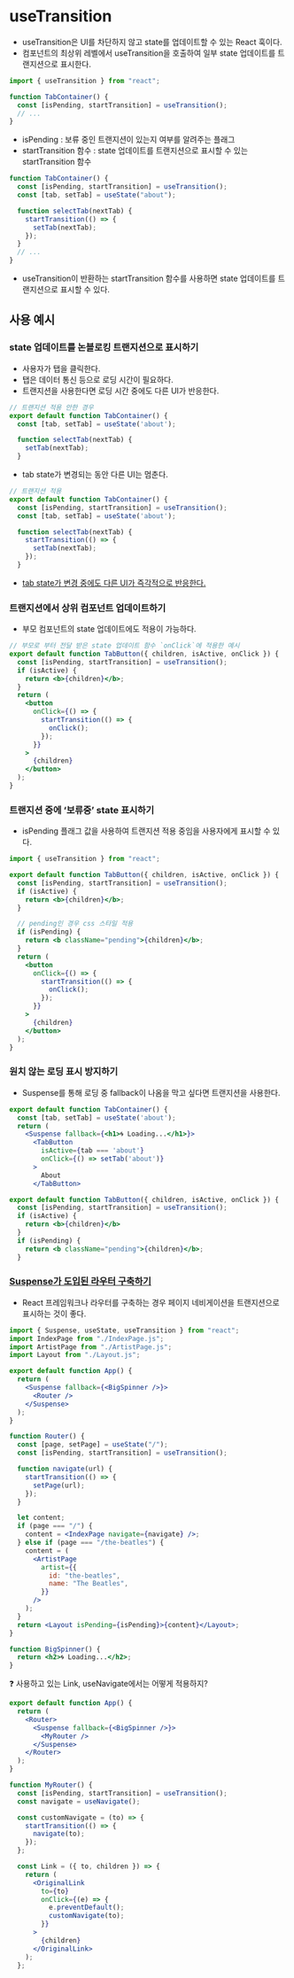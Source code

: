# useTransition

- useTransition은 UI를 차단하지 않고 state를 업데이트할 수 있는 React 훅이다.
- 컴포넌트의 최상위 레벨에서 useTransition을 호출하여 일부 state 업데이트를 트랜지션으로 표시한다.

```jsx
import { useTransition } from "react";

function TabContainer() {
  const [isPending, startTransition] = useTransition();
  // ...
}
```

- isPending : 보류 중인 트랜지션이 있는지 여부를 알려주는 플래그
- startTransition 함수 : state 업데이트를 트랜지션으로 표시할 수 있는 startTransition 함수

```jsx
function TabContainer() {
  const [isPending, startTransition] = useTransition();
  const [tab, setTab] = useState("about");

  function selectTab(nextTab) {
    startTransition(() => {
      setTab(nextTab);
    });
  }
  // ...
}
```

- useTransition이 반환하는 startTransition 함수를 사용하면 state 업데이트를 트랜지션으로 표시할 수 있다.

## 사용 예시

### state 업데이트를 논블로킹 트랜지션으로 표시하기

- 사용자가 탭을 클릭한다.
- 탭은 데이터 통신 등으로 로딩 시간이 필요하다.
- 트랜지션을 사용한다면 로딩 시간 중에도 다른 UI가 반응한다.

```jsx
// 트랜지션 적용 안한 경우
export default function TabContainer() {
  const [tab, setTab] = useState('about');

  function selectTab(nextTab) {
    setTab(nextTab);
  }
```

- tab state가 변경되는 동안 다른 UI는 멈춘다.

```jsx
// 트랜지션 적용
export default function TabContainer() {
  const [isPending, startTransition] = useTransition();
  const [tab, setTab] = useState('about');

  function selectTab(nextTab) {
    startTransition(() => {
      setTab(nextTab);
    });
  }
```

- [tab state가 변경 중에도 다른 UI가 즉각적으로 반응한다.](https://react-ko.dev/reference/react/useTransition#examples)

### 트랜지션에서 상위 컴포넌트 업데이트하기

- 부모 컴포넌트의 state 업데이트에도 적용이 가능하다.

```jsx
// 부모로 부터 전달 받은 state 업데이트 함수 `onClick`에 적용한 예시
export default function TabButton({ children, isActive, onClick }) {
  const [isPending, startTransition] = useTransition();
  if (isActive) {
    return <b>{children}</b>;
  }
  return (
    <button
      onClick={() => {
        startTransition(() => {
          onClick();
        });
      }}
    >
      {children}
    </button>
  );
}
```

### 트랜지션 중에 ‘보류중’ state 표시하기

- isPending 플래그 값을 사용하여 트랜지션 적용 중임을 사용자에게 표시할 수 있다.

```jsx
import { useTransition } from "react";

export default function TabButton({ children, isActive, onClick }) {
  const [isPending, startTransition] = useTransition();
  if (isActive) {
    return <b>{children}</b>;
  }

  // pending인 경우 css 스타일 적용
  if (isPending) {
    return <b className="pending">{children}</b>;
  }
  return (
    <button
      onClick={() => {
        startTransition(() => {
          onClick();
        });
      }}
    >
      {children}
    </button>
  );
}
```

### 원치 않는 로딩 표시 방지하기

- Suspense를 통해 로딩 중 fallback이 나옴을 막고 싶다면 트랜지션을 사용한다.

```jsx
export default function TabContainer() {
  const [tab, setTab] = useState('about');
  return (
    <Suspense fallback={<h1>🌀 Loading...</h1>}>
      <TabButton
        isActive={tab === 'about'}
        onClick={() => setTab('about')}
      >
        About
      </TabButton>
```

```jsx
export default function TabButton({ children, isActive, onClick }) {
  const [isPending, startTransition] = useTransition();
  if (isActive) {
    return <b>{children}</b>
  }
  if (isPending) {
    return <b className="pending">{children}</b>;
  }
```

### [Suspense가 도입된 라우터 구축하기](https://react-ko.dev/reference/react/useTransition#building-a-suspense-enabled-router)

- React 프레임워크나 라우터를 구축하는 경우 페이지 네비게이션을 트랜지션으로 표시하는 것이 좋다.

```jsx
import { Suspense, useState, useTransition } from "react";
import IndexPage from "./IndexPage.js";
import ArtistPage from "./ArtistPage.js";
import Layout from "./Layout.js";

export default function App() {
  return (
    <Suspense fallback={<BigSpinner />}>
      <Router />
    </Suspense>
  );
}

function Router() {
  const [page, setPage] = useState("/");
  const [isPending, startTransition] = useTransition();

  function navigate(url) {
    startTransition(() => {
      setPage(url);
    });
  }

  let content;
  if (page === "/") {
    content = <IndexPage navigate={navigate} />;
  } else if (page === "/the-beatles") {
    content = (
      <ArtistPage
        artist={{
          id: "the-beatles",
          name: "The Beatles",
        }}
      />
    );
  }
  return <Layout isPending={isPending}>{content}</Layout>;
}

function BigSpinner() {
  return <h2>🌀 Loading...</h2>;
}
```

❓ 사용하고 있는 Link, useNavigate에서는 어떻게 적용하지?

```jsx
export default function App() {
  return (
    <Router>
      <Suspense fallback={<BigSpinner />}>
        <MyRouter />
      </Suspense>
    </Router>
  );
}

function MyRouter() {
  const [isPending, startTransition] = useTransition();
  const navigate = useNavigate();

  const customNavigate = (to) => {
    startTransition(() => {
      navigate(to);
    });
  };

  const Link = ({ to, children }) => {
    return (
      <OriginalLink
        to={to}
        onClick={(e) => {
          e.preventDefault();
          customNavigate(to);
        }}
      >
        {children}
      </OriginalLink>
    );
  };
```
